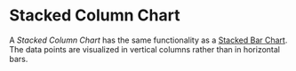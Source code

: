 # Stacked Column Chart

A *Stacked Column Chart* has the same functionality as a [Stacked Bar Chart](./normal-stacked-bar-chart.md).
The data points are visualized in vertical columns rather than in horizontal bars.